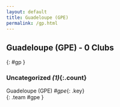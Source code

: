 ```yaml
---
layout: default
title: Guadeloupe (GPE)
permalink: /gp.html
---
```



## Guadeloupe (GPE) - 0 Clubs
{: #gp }









### Uncategorized _(1)_{:.count}


Guadeloupe  (GPE)  _#gpe_{: .key} <br>
{: .team #gpe }


 
